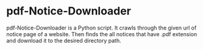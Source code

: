 # pdf-Notice-Downloader
pdf-Notice-Downloader is a Python script. It crawls through the given url of notice page of a website. Then finds the all notices that have .pdf extension and download it to the desired directory path.

